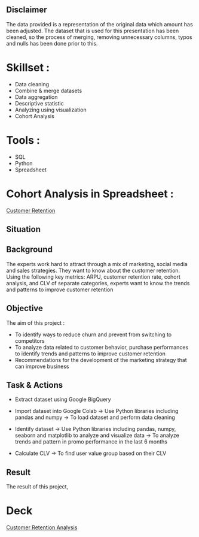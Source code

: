 ## Disclaimer
The data provided is a representation of the original data which amount has been adjusted.
The dataset that is used for this presentation has been cleaned, so the process of merging, removing unnecessary columns, typos and nulls has been done prior to this.

# Skillset :
- Data cleaning
- Combine & merge datasets
- Data aggregation
- Descriptive statistic
- Analyzing using visualization
- Cohort Analysis

# Tools :
- SQL
- Python
- Spreadsheet

# Cohort Analysis in Spreadsheet :
<a href="https://docs.google.com/spreadsheets/d/14Gfx_vOMiAr9vi29pvNJDZKJnKhnqMblBMuNqPbfV1s/edit?usp=sharing"> Customer Retention</a>

## Situation

## Background
The experts work hard to attract through a mix of marketing, social media and sales strategies. They want to know about the customer retention. Using the following key metrics: ARPU, customer retention rate, cohort analysis, and CLV of separate categories, experts want to know the trends and patterns to improve customer retention

## Objective
The aim of this project :
- To identify ways to reduce churn and prevent from switching to competitors
- To analyze data related to customer behavior, purchase performances to identify trends and patterns to improve customer retention
- Recommendations for the development of the marketing strategy that can improve business

## Task & Actions
- Extract dataset using Google BigQuery
  
- Import dataset into Google Colab ->	Use Python libraries including pandas and numpy ->	To load dataset and perform data cleaning

- Identify dataset -> Use Python libraries including pandas, numpy, seaborn and matplotlib to analyze and visualize data	-> To analyze trends and pattern in promo performance in the last 6 months

- Calculate CLV	-> To find user value group based on their CLV

## Result
The result of this project, 


# Deck
<a href="https://docs.google.com/presentation/d/1EJSMM6w-23lWavysn2fNFkBJcabYKr1HMcNoVm8Cv0g/edit?usp=sharing"> Customer Retention Analysis</a>
